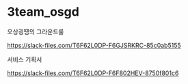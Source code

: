 # 3team_osgd

오상굉떙의 그라운드룰

https://slack-files.com/T6F62L0DP-F6GJSRKRC-85c0ab5155

서비스 기획서

https://slack-files.com/T6F62L0DP-F6F802HEV-8750f801c6
